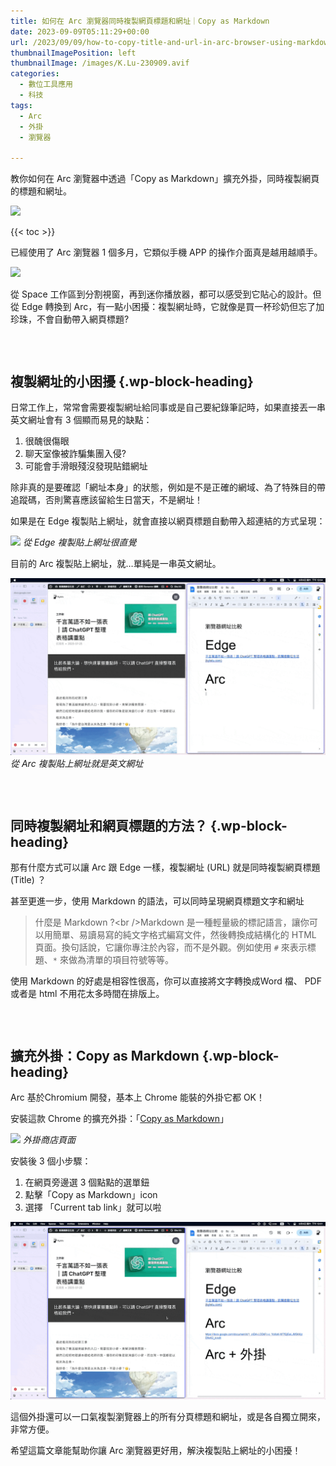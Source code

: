 ```yaml
---
title: 如何在 Arc 瀏覽器同時複製網頁標題和網址｜Copy as Markdown
date: 2023-09-09T05:11:29+00:00
url: /2023/09/09/how-to-copy-title-and-url-in-arc-browser-using-markdown/
thumbnailImagePosition: left
thumbnailImage: /images/K.Lu-230909.avif
categories:
  - 數位工具應用
  - 科技
tags:
  - Arc
  - 外掛
  - 瀏覽器

---
```

教你如何在 Arc 瀏覽器中透過「Copy as Markdown」擴充外掛，同時複製網頁的標題和網址。
<!--more-->

![](/images/K.Lu-230909.avif)

{{< toc >}}

已經使用了 Arc 瀏覽器 1 個多月，它類似手機 APP 的操作介面真是越用越順手。

![](Arc-2023-09-09-at-11.17.38.avif)

從 Space 工作區到分割視窗，再到迷你播放器，都可以感受到它貼心的設計。但從 Edge 轉換到 Arc，有一點小困擾：複製網址時，它就像是買一杯珍奶但忘了加珍珠，不會自動帶入網頁標題?

<div style="height:30px" aria-hidden="true" class="wp-block-spacer">
</div>

## 複製網址的小困擾 {.wp-block-heading}

日常工作上，常常會需要複製網址給同事或是自己要紀錄筆記時，如果直接丟一串英文網址會有 3 個顯而易見的缺點：

  1. 很醜很傷眼
  2. 聊天室像被詐騙集團入侵?
  3. 可能會手滑眼殘沒發現貼錯網址

除非真的是要確認「網址本身」的狀態，例如是不是正確的網域、為了特殊目的帶追蹤碼，否則驚喜應該留給生日當天，不是網址！

如果是在 Edge 複製貼上網址，就會直接以網頁標題自動帶入超連結的方式呈現：

![](Edge-2023-09-09-at-11.46.17-768x433.gif)
*從 Edge 複製貼上網址很直覺*

目前的 Arc 複製貼上網址，就…單純是一串英文網址。

![](Arc-2023-09-09-at-12.04.37.gif)
*從 Arc 複製貼上網址就是英文網址*

<div style="height:30px" aria-hidden="true" class="wp-block-spacer">
</div>

## 同時複製網址和網頁標題的方法？ {.wp-block-heading}

那有什麼方式可以讓 Arc 跟 Edge 一樣，複製網址 (URL) 就是同時複製網頁標題 (Title) ？

甚至更進一步，使用 Markdown 的語法，可以同時呈現網頁標題文字和網址

> 什麼是 Markdown ?</strong>\<br />Markdown 是一種輕量級的標記語言，讓你可以用簡單、易讀易寫的純文字格式編寫文件，然後轉換成結構化的 HTML 頁面。換句話說，它讓你專注於內容，而不是外觀。例如使用 <code>#</code> 來表示標題、<code>*</code> 來做為清單的項目符號等等。

使用 Markdown 的好處是相容性很高，你可以直接將文字轉換成Word 檔、 PDF 或者是 html 不用花太多時間在排版上。

<div style="height:30px" aria-hidden="true" class="wp-block-spacer">
</div>

## 擴充外掛：Copy as Markdown {.wp-block-heading}

Arc 基於Chromium 開發，基本上 Chrome 能裝的外掛它都 OK！

安裝這款 Chrome 的擴充外掛：「[Copy as Markdown][1]」

![](Copy-as-Markdown-2023-09-09-at-12.13.20.avif)
*外掛商店頁面*

安裝後 3 個小步驟：

  1. 在網頁旁邊選 3 個點點的選單鈕
  2. 點擊「Copy as Markdown」icon
  3. 選擇 「Current tab link」就可以啦

![](Arc-加外掛2023-09-09-at-12.01.47.gif)

這個外掛還可以一口氣複製瀏覽器上的所有分頁標題和網址，或是各自獨立開來，非常方便。

希望這篇文章能幫助你讓 Arc 瀏覽器更好用，解決複製貼上網址的小困擾！

 [1]: https://chrome.google.com/webstore/detail/copy-as-markdown/fkeaekngjflipcockcnpobkpbbfbhmdn/related
